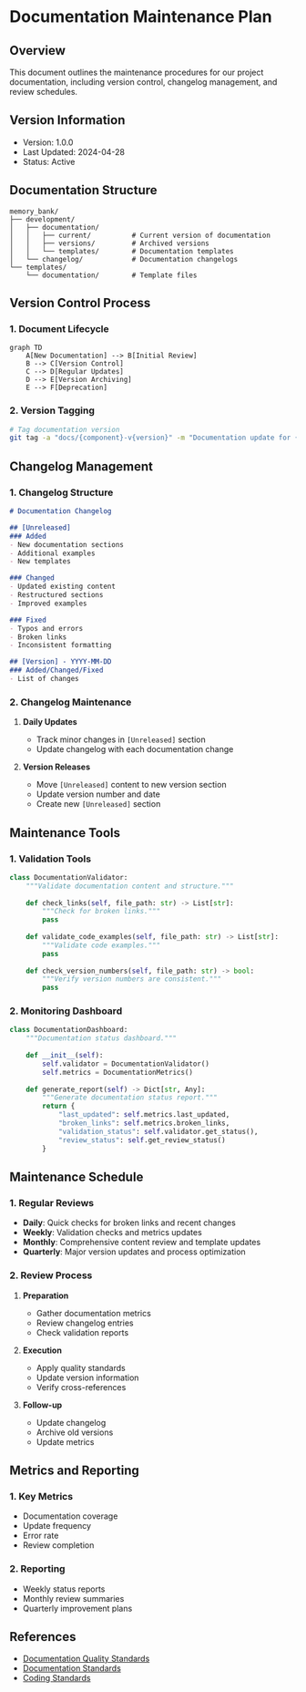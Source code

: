 # Documentation Maintenance Plan

## Overview
This document outlines the maintenance procedures for our project documentation, including version control, changelog management, and review schedules.

## Version Information
- Version: 1.0.0
- Last Updated: 2024-04-28
- Status: Active

## Documentation Structure
```
memory_bank/
├── development/
│   ├── documentation/
│   │   ├── current/          # Current version of documentation
│   │   ├── versions/         # Archived versions
│   │   └── templates/        # Documentation templates
│   └── changelog/            # Documentation changelogs
└── templates/
    └── documentation/        # Template files
```

## Version Control Process

### 1. Document Lifecycle
```mermaid
graph TD
    A[New Documentation] --> B[Initial Review]
    B --> C[Version Control]
    C --> D[Regular Updates]
    D --> E[Version Archiving]
    E --> F[Deprecation]
```

### 2. Version Tagging
```bash
# Tag documentation version
git tag -a "docs/{component}-v{version}" -m "Documentation update for {component}"
```

## Changelog Management

### 1. Changelog Structure
```markdown
# Documentation Changelog

## [Unreleased]
### Added
- New documentation sections
- Additional examples
- New templates

### Changed
- Updated existing content
- Restructured sections
- Improved examples

### Fixed
- Typos and errors
- Broken links
- Inconsistent formatting

## [Version] - YYYY-MM-DD
### Added/Changed/Fixed
- List of changes
```

### 2. Changelog Maintenance
1. **Daily Updates**
   - Track minor changes in `[Unreleased]` section
   - Update changelog with each documentation change

2. **Version Releases**
   - Move `[Unreleased]` content to new version section
   - Update version number and date
   - Create new `[Unreleased]` section

## Maintenance Tools

### 1. Validation Tools
```python
class DocumentationValidator:
    """Validate documentation content and structure."""
    
    def check_links(self, file_path: str) -> List[str]:
        """Check for broken links."""
        pass
    
    def validate_code_examples(self, file_path: str) -> List[str]:
        """Validate code examples."""
        pass
    
    def check_version_numbers(self, file_path: str) -> bool:
        """Verify version numbers are consistent."""
        pass
```

### 2. Monitoring Dashboard
```python
class DocumentationDashboard:
    """Documentation status dashboard."""
    
    def __init__(self):
        self.validator = DocumentationValidator()
        self.metrics = DocumentationMetrics()
    
    def generate_report(self) -> Dict[str, Any]:
        """Generate documentation status report."""
        return {
            "last_updated": self.metrics.last_updated,
            "broken_links": self.metrics.broken_links,
            "validation_status": self.validator.get_status(),
            "review_status": self.get_review_status()
        }
```

## Maintenance Schedule

### 1. Regular Reviews
- **Daily**: Quick checks for broken links and recent changes
- **Weekly**: Validation checks and metrics updates
- **Monthly**: Comprehensive content review and template updates
- **Quarterly**: Major version updates and process optimization

### 2. Review Process
1. **Preparation**
   - Gather documentation metrics
   - Review changelog entries
   - Check validation reports

2. **Execution**
   - Apply quality standards
   - Update version information
   - Verify cross-references

3. **Follow-up**
   - Update changelog
   - Archive old versions
   - Update metrics

## Metrics and Reporting

### 1. Key Metrics
- Documentation coverage
- Update frequency
- Error rate
- Review completion

### 2. Reporting
- Weekly status reports
- Monthly review summaries
- Quarterly improvement plans

## References
- [Documentation Quality Standards](documentation_quality_standards.md)
- [Documentation Standards](documentation_standards.md)
- [Coding Standards](coding_standards.md) 